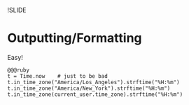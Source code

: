 !SLIDE

# Outputting/Formatting

Easy!

    @@@ruby
    t = Time.now    # just to be bad
    t.in_time_zone("America/Los_Angeles").strftime("%H:%m")
    t.in_time_zone("America/New_York").strftime("%H:%m")
    t.in_time_zone(current_user.time_zone).strftime("%H:%m")

